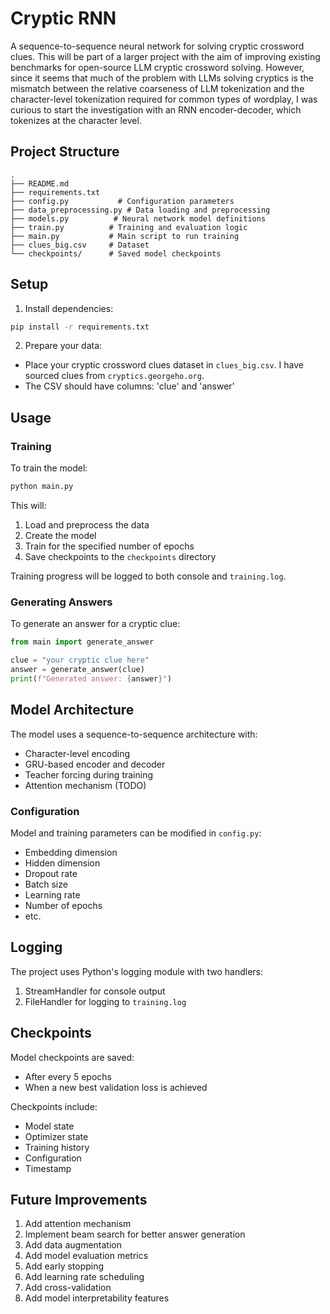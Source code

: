 # Cryptic RNN

A sequence-to-sequence neural network for solving cryptic crossword clues. This will be part of a larger project with the aim of improving existing benchmarks for open-source LLM cryptic crossword solving. However, since it seems that much of the problem with LLMs solving cryptics is the mismatch between the relative coarseness of LLM tokenization and the character-level tokenization required for common types of wordplay, I was curious to start the investigation with an RNN encoder-decoder, which tokenizes at the character level.

## Project Structure

```
.
├── README.md
├── requirements.txt
├── config.py           # Configuration parameters
├── data_preprocessing.py # Data loading and preprocessing
├── models.py          # Neural network model definitions
├── train.py          # Training and evaluation logic
├── main.py           # Main script to run training
├── clues_big.csv     # Dataset
└── checkpoints/      # Saved model checkpoints
```

## Setup

1. Install dependencies:
```bash
pip install -r requirements.txt
```

2. Prepare your data:
- Place your cryptic crossword clues dataset in `clues_big.csv`. I have sourced clues from `cryptics.georgeho.org`.
- The CSV should have columns: 'clue' and 'answer'

## Usage

### Training

To train the model:

```bash
python main.py
```

This will:
1. Load and preprocess the data
2. Create the model
3. Train for the specified number of epochs
4. Save checkpoints to the `checkpoints` directory

Training progress will be logged to both console and `training.log`.

### Generating Answers

To generate an answer for a cryptic clue:

```python
from main import generate_answer

clue = "your cryptic clue here"
answer = generate_answer(clue)
print(f"Generated answer: {answer}")
```

## Model Architecture

The model uses a sequence-to-sequence architecture with:
- Character-level encoding
- GRU-based encoder and decoder
- Teacher forcing during training
- Attention mechanism (TODO)

### Configuration

Model and training parameters can be modified in `config.py`:
- Embedding dimension
- Hidden dimension
- Dropout rate
- Batch size
- Learning rate
- Number of epochs
- etc.

## Logging

The project uses Python's logging module with two handlers:
1. StreamHandler for console output
2. FileHandler for logging to `training.log`

## Checkpoints

Model checkpoints are saved:
- After every 5 epochs
- When a new best validation loss is achieved

Checkpoints include:
- Model state
- Optimizer state
- Training history
- Configuration
- Timestamp

## Future Improvements

1. Add attention mechanism
2. Implement beam search for better answer generation
3. Add data augmentation
4. Add model evaluation metrics
5. Add early stopping
6. Add learning rate scheduling
7. Add cross-validation
8. Add model interpretability features 

